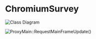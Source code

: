 # ChromiumSurvey

![Class Diagram](https://g.gravizo.com/source/svg/class_diagram?https%3A%2F%2Fraw.githubusercontent.com%2FWonkyu-Lee%2FChromiumSurvey%2Fmaster%2Fclass_diagram.uml)

![ProxyMain::RequestMainFrameUpdate()](https://g.gravizo.com/source/svg/seq_diagram_ProxyMain_RequestMainFrameUpdate?https%3A%2F%2Fraw.githubusercontent.com%2FWonkyu-Lee%2FChromiumSurvey%2Fmaster%2Fseq_diagram_ProxyMain_RequestMainFrameUpdate.uml)
